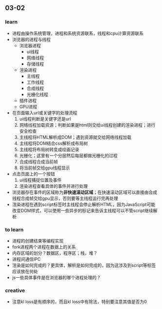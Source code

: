 ## 03-02

### learn
<ul>
    <li>进程由操作系统管理，进程和系统资源联系，线程和cpu计算资源联系</li>
    <li>浏览器的进程与线程
        <ul>
        	<li>浏览器进程
                <ul>
                    <li>ui线程</li>
                    <li>网络线程</li>
                    <li>存储线程</li>
                </ul>
            </li>
            <li>渲染进程
                <ul>
                    <li>主线程</li>
                    <li>工作线程</li>
                    <li>合成线程</li>
                    <li>光栅化线程</li>
                </ul>
            </li>
            <li>插件进程</li>
            <li>GPU进程</li>
        </ul>
    </li>
    <li>在页面输入url或关键字的处理流程
        <ol>
            <li>ui线程判断是关键字还是url</li>
            <li>网络线程加载资源；判断如果是html则交给ui线程创建的渲染进程；进行安全检查</li>
            <li>主线程将HTML解析成DOM；遇到资源就交给网络线程加载</li>
            <li>主线程将DOM结合css解析成布局树</li>
            <li>主线程将布局树转变成绘画记录</li>
            <li>光栅化；这里有一个分层然后每层都做光栅化的过程</li>
            <li>合成线程合成当前帧</li>
            <li>将当前帧交给gpu线程显示</li>
        </ol>
    </li>
    <li>点击页面上的一个按钮
        <ol>
            <li>ui线程捕捉位置及事件</li>
            <li>渲染进程查看具体的事件并进行处理</li>
        </ol>
    </li>
    <li>浏览器存在事件的区域称为<b>非快速滚动区域</b>；在快速滚动区域可以直接由合成线程合成帧交给gpu显示，否则要等主线程运行完再处理</li>
    <li>渲染进程在遇到script标签时主线程会停止解析HTML，因为JavaScript可能改变DOM样式，可以使用一些异步的标记来告诉主线程可以不管script继续解析</li>
</ul>



### to learn

<ul>
    <li>进程的创建结束等编程实现</li>
    <li>fork进程两个进程在数据上的关系</li>
    <li>内存区域的划分？数据区，程序区；栈，堆？</li>
    <li>进程间通信IPC</li>
    <li>渲染是如何完成的？更具体，解析是如何完成的，因为这涉及到script等标签应该放在何处</li>
    <li>js一些具体事件是在浏览器的哪个进程处理的？</li>
</ul>



### creative

<ul>
    <li>注意kl loss是有顺序的，而且kl loss中有除法，特别要注意其值是否为0</li>
</ul>

